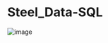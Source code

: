 # Steel_Data-SQL

![image](https://github.com/YashKhamitkar/Steel_Data-SQL/assets/110653237/fd955409-5df3-43dc-b706-d58c6d8564bc)
